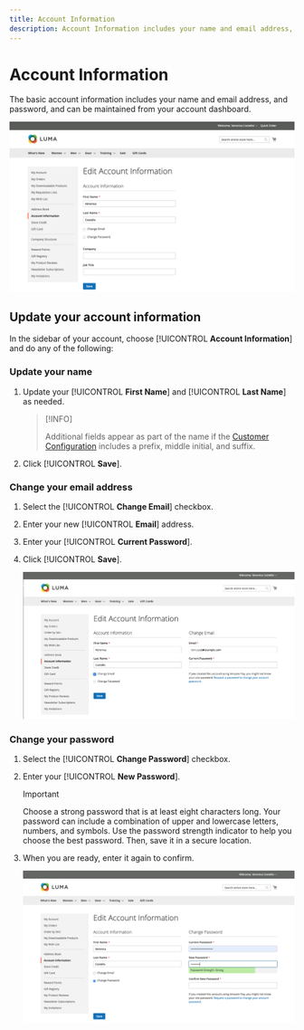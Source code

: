```yaml
---
title: Account Information
description: Account Information includes your name and email address, and password, and can be maintained from your account dashboard.
---
```


# Account Information

The basic account information includes your name and email address, and password, and can be maintained from your account dashboard.

![Account Information](assets/account-dashboard-account-information-storefront.png)

## Update your account information

In the sidebar of your account, choose [!UICONTROL **Account Information**] and do any of the following:

### Update your name

1. Update your [!UICONTROL **First Name**] and [!UICONTROL **Last Name**] as needed.

   >[!INFO]
   >
   > Additional fields appear as part of the name if the [Customer Configuration](https://docs.magento.com/user-guide/configuration/customers/customer-configuration.html) includes a prefix, middle initial, and suffix.

1. Click [!UICONTROL **Save**].

### Change your email address

1. Select the [!UICONTROL **Change Email**] checkbox.

1. Enter your new [!UICONTROL **Email**] address.

1. Enter your [!UICONTROL **Current Password**].

1. Click [!UICONTROL **Save**].

    ![Change Email Address](assets/account-dashboard-account-information-change-email-address.png)

### Change your password

1. Select the [!UICONTROL **Change Password**] checkbox.

1. Enter your [!UICONTROL **New Password**].

   >[!IMPORTANT]
   >
   > Choose a strong password that is at least eight characters long. Your password can include a combination of upper and lowercase letters, numbers, and symbols. Use the password strength indicator to help you choose the best password. Then, save it in a secure location.

1. When you are ready, enter it again to confirm.

    ![Change Password](assets/account-dashboard-account-information-change-password.png)
